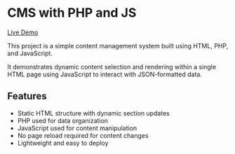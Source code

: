 # CMS with PHP and JS

[Live Demo](https://cs1.ucc.ie/~gw10/CS6113/Assignment3/cms3.html)

This project is a simple content management system built using HTML, PHP, and JavaScript.

It demonstrates dynamic content selection and rendering within a single HTML page using JavaScript to interact with JSON-formatted data.

## Features

- Static HTML structure with dynamic section updates
- PHP used for data organization
- JavaScript used for content manipulation
- No page reload required for content changes
- Lightweight and easy to deploy
